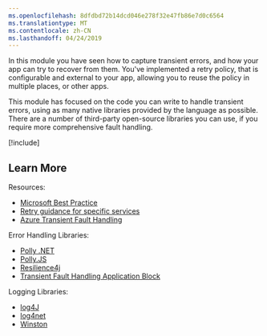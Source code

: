 ```yaml
---
ms.openlocfilehash: 8dfdbd72b14dcd046e278f32e47fb86e7d0c6564
ms.translationtype: MT
ms.contentlocale: zh-CN
ms.lasthandoff: 04/24/2019
---
```

In this module you have seen how to capture transient errors, and how your app can try to recover from them. You've implemented a retry policy, that is configurable and external to your app, allowing you to reuse the policy in multiple places, or other apps.

This module has focused on the code you can write to handle transient errors, using as many native libraries provided by the language as possible. There are a number of third-party open-source libraries you can use, if you require more comprehensive fault handling.

[!include[](../../../includes/azure-sandbox-cleanup.md)]

## <a name="learn-more"></a>Learn More

Resources:

- [Microsoft Best Practice](https://docs.microsoft.com/azure/architecture/best-practices/transient-faults)
- [Retry guidance for specific services](https://docs.microsoft.com/azure/architecture/best-practices/retry-service-specific) 
- [Azure Transient Fault Handling](https://docs.microsoft.com/aspnet/aspnet/overview/developing-apps-with-windows-azure/building-real-world-cloud-apps-with-windows-azure/transient-fault-handling)

Error Handling Libraries:

- [Polly .NET](http://www.thepollyproject.org/)
- [Polly.JS](https://www.npmjs.com/package/polly-js)
- [Resilience4j](https://github.com/resilience4j/resilience4j)
- [Transient Fault Handling Application Block](https://www.nuget.org/packages/EnterpriseLibrary.TransientFaultHandling/)

Logging Libraries:

- [log4J](https://logging.apache.org/log4j/2.x/)
- [log4net](https://logging.apache.org/log4net/)
- [Winston](https://github.com/winstonjs/winston)